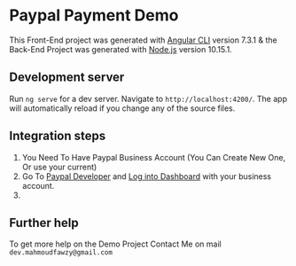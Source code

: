 # Paypal Payment Demo

This Front-End project was generated with [Angular CLI](https://github.com/angular/angular-cli) version 7.3.1 & the Back-End Project was generated with [Node.js](https://nodejs.org/en/) version 10.15.1.

## Development server

Run `ng serve` for a dev server. Navigate to `http://localhost:4200/`. The app will automatically reload if you change any of the source files.

## Integration steps

 1. You Need To Have Paypal Business Account (You Can Create New One, Or use your current)
 2. Go To [Paypal Developer](https://developer.paypal.com/) and [Log into Dashboard](https://www.paypal.com/signin?returnUri=https%3A%2F%2Fdeveloper.paypal.com%2Fdeveloper%2Fapplications) with your business account.
 3. 

## Further help

To get more help on the Demo Project Contact Me on mail `dev.mahmoudfawzy@gmail.com`
